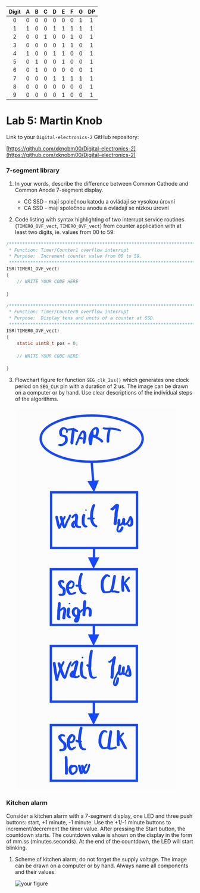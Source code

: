    | **Digit** | **A** | **B** | **C** | **D** | **E** | **F** | **G** | **DP** |
   | :-: | :-: | :-: | :-: | :-: | :-: | :-: | :-: | :-: |
   | 0 | 0 | 0 | 0 | 0 | 0 | 0 | 1 | 1 |
   | 1 |  1 |  0 |  0 |  1 |  1 |  1 |  1 |  1 |
   | 2 |  0 |  0 |  1 |  0 |  0 |  1 |  0 |  1 |
   | 3 | 0 | 0 | 0 | 0 | 1 | 1 | 0 | 1 |
   | 4 | 1  |  0 |  0 |  1 |  1 | 0  | 0  |  1 |
   | 5 | 0  |  1 |  0 |  0 |  1 | 0  |  0 | 1  |
   | 6 |  0 |  1 | 0  |   0|0   |  0 | 0 | 1  |
   | 7 |  0 | 0  | 0  |  1 |  1 |  1 |  1 | 1  |
   | 8 | 0  | 0  |  0 |  0 | 0  | 0  |  0 |  1 |
   | 9 |  0 | 0  | 0 |  0 | 1  |  0 |  0 | 1  |

# Lab 5: Martin Knob

Link to your `Digital-electronics-2` GitHub repository:

   [https://github.com/xknobm00/Digital-electronics-2](https://github.com/xknobm00/Digital-electronics-2)


### 7-segment library

1. In your words, describe the difference between Common Cathode and Common Anode 7-segment display.
   * CC SSD - mají společnou katodu a ovládají se vysokou úrovní
   * CA SSD - mají společnou anodu a ovládají se nízkou úrovní

2. Code listing with syntax highlighting of two interrupt service routines (`TIMER0_OVF_vect`, `TIMER0_OVF_vect`) from counter application with at least two digits, ie. values from 00 to 59:

```c
/**********************************************************************
 * Function: Timer/Counter1 overflow interrupt
 * Purpose:  Increment counter value from 00 to 59.
 **********************************************************************/
ISR(TIMER1_OVF_vect)
{
    // WRITE YOUR CODE HERE

}
```

```c
/**********************************************************************
 * Function: Timer/Counter0 overflow interrupt
 * Purpose:  Display tens and units of a counter at SSD.
 **********************************************************************/
ISR(TIMER0_OVF_vect)
{
    static uint8_t pos = 0;

    // WRITE YOUR CODE HERE

}
```

3. Flowchart figure for function `SEG_clk_2us()` which generates one clock period on `SEG_CLK` pin with a duration of 2&nbsp;us. The image can be drawn on a computer or by hand. Use clear descriptions of the individual steps of the algorithms.

   ![your figure](Images/diagram.jpg)


### Kitchen alarm

Consider a kitchen alarm with a 7-segment display, one LED and three push buttons: start, +1 minute, -1 minute. Use the +1/-1 minute buttons to increment/decrement the timer value. After pressing the Start button, the countdown starts. The countdown value is shown on the display in the form of mm.ss (minutes.seconds). At the end of the countdown, the LED will start blinking.

1. Scheme of kitchen alarm; do not forget the supply voltage. The image can be drawn on a computer or by hand. Always name all components and their values.

   ![your figure]()
